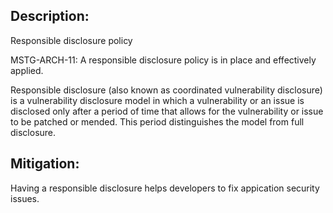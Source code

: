 ## Description:

Responsible disclosure policy

MSTG-ARCH-11: A responsible disclosure policy is in place and effectively applied.

Responsible disclosure (also known as coordinated vulnerability disclosure) is a vulnerability disclosure model in which a vulnerability or an issue is disclosed only after a period of time that allows for the vulnerability or issue to be patched or mended. This period distinguishes the model from full disclosure.


## Mitigation:

Having a responsible disclosure helps developers to fix appication security issues.